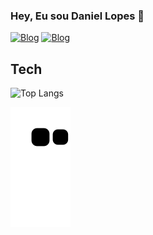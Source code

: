 
### Hey, Eu sou Daniel Lopes 👋
  [![Blog](https://img.shields.io/badge/Instagram-E4405F?style=for-the-badge&logo=instagram&logoColor=white)](https://www.instagram.com/lopes.dannn/)
  [![Blog](https://img.shields.io/badge/LinkedIn-0077B5?style=for-the-badge&logo=linkedin&logoColor=white)](https://www.linkedin.com/in/daniel-lopes-971a51259/)

## Tech
  ![Top Langs](https://github-readme-stats.vercel.app/api/top-langs/?username=DanL0pes&layout=compact&theme=radical) 

  

![Snake animation](https://github.com/DanL0pes/DanL0pes/blob/output/github-contribution-grid-snake.svg)
